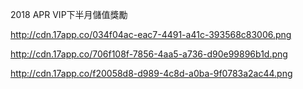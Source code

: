 2018 APR VIP下半月儲值獎勵

http://cdn.17app.co/034f04ac-eac7-4491-a41c-393568c83006.png

http://cdn.17app.co/706f108f-7856-4aa5-a736-d90e99896b1d.png

http://cdn.17app.co/f20058d8-d989-4c8d-a0ba-9f0783a2ac44.png
